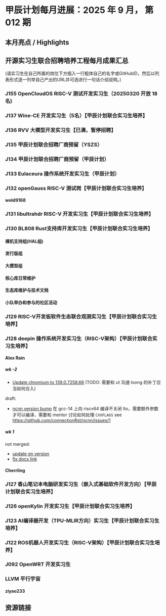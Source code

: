 # 甲辰计划每月进展：2025 年 9 月， 第 012 期

## 本月亮点 / Highlights

## 开源实习生联合招聘培养工程每月成果汇总

(请实习生在自己所属的岗位下方插入一行粗体自己的名字或GitHubID，然后以列表形式逐一列举自己产出的URL并可选进行一句话介绍说明。)

### J155 OpenCloudOS RISC-V 测试开发实习生（20250320 开放 18 名)

### J137  Wine-CE 开发实习生（5名）【甲辰计划联合实习生培养】

### J136 RVV 大模型开发实习生【已满，暂停招聘】

### J135 甲辰计划联合招聘厂商预留（YSZS）

### J134 甲辰计划联合招聘厂商预留（甲辰计划）

### J133 Eulaceura 操作系统开发实习生（甲辰计划）

### J132 openGauss RISC-V 测试岗【甲辰计划联合实习生培养】

#### wold9168

### J131 libultrahdr RISC-V 开发实习生【甲辰计划联合实习生培养】

### J130 BL808 Rust支持库开发实习生【甲辰计划联合实习生培养】

#### 裸机支持组(HAL组)

#### 发行版组

#### 大模型组

#### 核心库日常维护

#### 生态库维护与技术文档

#### 小队举办和参与的社区活动

### J129 RISC-V开发板软件生态联合观测实习生【甲辰计划联合实习生培养】

### J128 deepin 操作系统开发实习生（RISC-V架构）【甲辰计划联合实习生培养】

#### Alex Rain

##### wk -2

- [Update chromium to 139.0.7258.66](https://github.com/deepin-community/chromium-riscv64/pull/1)
(TODO: 需要和 ut 沟通 loong 的补丁应当如何合入)

draft:
- [ncnn version bump](https://github.com/deepin-community/ncnn/pull/14)
在 gcc-14 上向 riscv64 编译不关闭 lto，需要额外参数才可以编译，需要和 mentor 讨论如何处理 `CXXFLAGS`
see https://github.com/connectionRst/ncnn/issues/1

##### wk 1

not merged:
- [update gn version](https://github.com/deepin-community/generate-ninja/pull/4)
- [fix docs link](https://github.com/deepin-community/sig-deepin-ports/pull/10)


#### Cherrling

### J127 香山笔记本电脑研发实习生（嵌入式基础软件开发方向）【甲辰计划联合实习生培养】

### J126 openKylin 开发实习生【甲辰计划联合实习生培养】

### J123 AI编译器开发（TPU-MLIR方向）实习生【甲辰计划联合实习生培养】

### J122 ROS机器人开发实习生（RISC-V架构）【甲辰计划联合实习生培养】

### J092 OpenWRT 开发实习生

### LLVM 平行宇宙

#### ziyao233

## 资源链接


